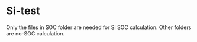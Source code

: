 # Si-test
Only the files in SOC folder are needed for Si SOC calculation. Other folders are no-SOC calculation.
